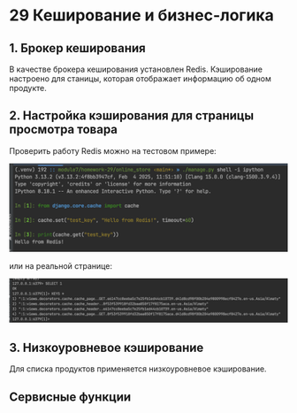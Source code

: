 # 29 Кеширование и бизнес-логика

## 1. Брокер кеширования

В качестве брокера кеширования установлен Redis.
Кэширование настроено для станицы, которая отображает информацию об одном продукте.


## 2. Настройка кэширования для страницы просмотра товара

Проверить работу Redis можно на тестовом примере:

![redis_caching1](media/readme_pic/redis_caching1.png)


или на реальной странице:

![redis_caching2](media/readme_pic/redis_caching2.png)


## 3. Низкоуровневое кэширование
Для списка продуктов применяется низкоуровневое кэширование.

## Сервисные функции
